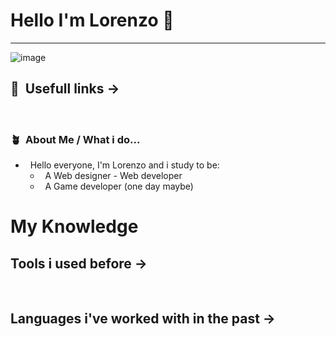 # Hello I'm Lorenzo 👋

-----

<p align="center">
 
![image](https://i.imgur.com/D7TPXAh.jpeg)
</p>

##  📝&nbsp; Usefull links &rarr;
<a href=""><img alt="" src="https://img.shields.io/badge/Notion-000000?style=for-the-badge&logo=notion&logoColor=white"/></a> &nbsp;
<a href=""><img alt="" src="https://img.shields.io/badge/Ko--fi-F16061?style=for-the-badge&logo=ko-fi&logoColor=white"/></a> &nbsp;
<a href=""><img alt="" src="https://img.shields.io/badge/Instagram-E4405F?style=for-the-badge&logo=instagram&logoColor=white"/></a> &nbsp;

### 🪴 &nbsp;About Me / What i do...

- &nbsp; Hello everyone, I'm Lorenzo and i study to be:
    - &nbsp; A Web designer - Web developer
    - &nbsp; A Game developer (one day maybe)

# My Knowledge

## Tools i used before &rarr;
<a href=""><img alt="" src="https://img.shields.io/badge/Visual%20Studio%20Code-0078d7.svg?style=for-the-badge&logo=visual-studio-code&logoColor=white"/></a> &nbsp;
<a href=""><img alt="" src="https://img.shields.io/badge/GODOT-%23FFFFFF.svg?style=for-the-badge&logo=godot-engine"/></a> &nbsp;
<a href=""><img alt="" src="https://img.shields.io/badge/Eclipse-FE7A16.svg?style=for-the-badge&logo=Eclipse&logoColor=white"/></a> &nbsp;
<a href=""><img alt="" src="https://img.shields.io/badge/unity-%23000000.svg?style=for-the-badge&logo=unity&logoColor=white"/></a> &nbsp;

## Languages i've worked with in the past &rarr;
<a href=""><img alt="" src="https://img.shields.io/badge/c-%2300599C.svg?style=for-the-badge&logo=c&logoColor=white"/></a> &nbsp;
<a href=""><img alt="" src="https://img.shields.io/badge/c%23-%23239120.svg?style=for-the-badge&logo=csharp&logoColor=white"/></a> &nbsp;
<a href=""><img alt="" src="https://img.shields.io/badge/c++-%2300599C.svg?style=for-the-badge&logo=c%2B%2B&logoColor=white"/></a> &nbsp;
<a href=""><img alt="" src="https://img.shields.io/badge/java-%23ED8B00.svg?style=for-the-badge&logo=openjdk&logoColor=white"/></a> &nbsp;


<a href=""><img alt="" src="https://img.shields.io/badge/html5-%23E34F26.svg?style=for-the-badge&logo=html5&logoColor=white"/></a> &nbsp;
<a href=""><img alt="" src="https://img.shields.io/badge/bootstrap-%238511FA.svg?style=for-the-badge&logo=bootstrap&logoColor=white"/></a> &nbsp;
<a href=""><img alt="" src="https://img.shields.io/badge/css3-%231572B6.svg?style=for-the-badge&logo=css3&logoColor=white"/></a> &nbsp;
<a href=""><img alt="" src="https://img.shields.io/badge/php-%23777BB4.svg?style=for-the-badge&logo=php&logoColor=white"/></a> &nbsp;


<a href=""><img alt="" src="https://img.shields.io/badge/MariaDB-003545?style=for-the-badge&logo=mariadb&logoColor=white"/></a> &nbsp;
<a href=""><img alt="" src="https://img.shields.io/badge/mysql-4479A1.svg?style=for-the-badge&logo=mysql&logoColor=white"/></a> &nbsp;
<a href=""><img alt="" src="https://img.shields.io/badge/sqlite-%2307405e.svg?style=for-the-badge&logo=sqlite&logoColor=white"/></a> &nbsp;
